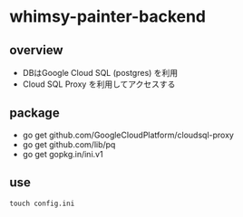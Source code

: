 # whimsy-painter-backend

## overview
- DBはGoogle Cloud SQL (postgres) を利用
- Cloud SQL Proxy を利用してアクセスする

## package
- go get github.com/GoogleCloudPlatform/cloudsql-proxy
- go get github.com/lib/pq
- go get gopkg.in/ini.v1

## use
`touch config.ini`